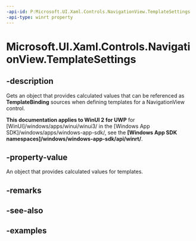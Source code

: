 ```yaml
---
-api-id: P:Microsoft.UI.Xaml.Controls.NavigationView.TemplateSettings
-api-type: winrt property
---
```

<!-- Property syntax.
public NavigationViewTemplateSettings TemplateSettings { get; }
-->

# Microsoft.UI.Xaml.Controls.NavigationView.TemplateSettings


## -description

Gets an object that provides calculated values that can be referenced as **TemplateBinding** sources when defining templates for a NavigationView control.


**This documentation applies to WinUI 2 for UWP** for [WinUI]/windows/apps/winui/winui3/ in the [Windows App SDK]/windows/apps/windows-app-sdk/, see the **[Windows App SDK namespaces]/windows/windows-app-sdk/api/winrt/**.

## -property-value

An object that provides calculated values for templates.


## -remarks


## -see-also


## -examples


